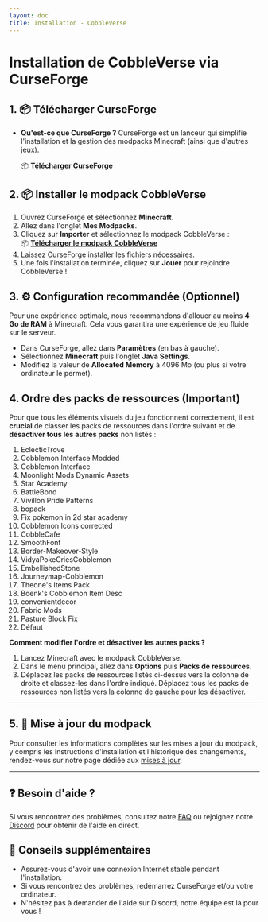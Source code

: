 ```yaml
---
layout: doc
title: Installation - CobbleVerse
---
```


# Installation de CobbleVerse via CurseForge

## 1. 📦 Télécharger CurseForge

- **Qu'est-ce que CurseForge ?** CurseForge est un lanceur qui simplifie l'installation et la gestion des modpacks Minecraft (ainsi que d'autres jeux).

  📦 **[Télécharger CurseForge](https://download.overwolf.com/install/Download?ExtensionId=cfiahnpaolfnlgaihhmobmnjdafknjnjdpdabpcm&utm_term=eyJkb21haW4iOiJjZi13ZWIiLCJnYW1lSWQiOjQzMiwicHJvamVjdElkOjgyMTc0OH0)**

## 2. 📦 Installer le modpack CobbleVerse

1. Ouvrez CurseForge et sélectionnez **Minecraft**.
2. Allez dans l'onglet **Mes Modpacks**.
3. Cliquez sur **Importer** et sélectionnez le modpack CobbleVerse :  
   📦 **[Télécharger le modpack CobbleVerse](/modpack.zip)**
4. Laissez CurseForge installer les fichiers nécessaires.
5. Une fois l'installation terminée, cliquez sur **Jouer** pour rejoindre CobbleVerse !

## 3. ⚙️ Configuration recommandée (Optionnel)

Pour une expérience optimale, nous recommandons d'allouer au moins **4 Go de RAM** à Minecraft. Cela vous garantira une expérience de jeu fluide sur le serveur.

- Dans CurseForge, allez dans **Paramètres** (en bas à gauche).
- Sélectionnez **Minecraft** puis l'onglet **Java Settings**.
- Modifiez la valeur de **Allocated Memory** à 4096 Mo (ou plus si votre ordinateur le permet).

## 4. Ordre des packs de ressources (Important)

Pour que tous les éléments visuels du jeu fonctionnent correctement, il est **crucial** de classer les packs de ressources dans l'ordre suivant et de **désactiver tous les autres packs** non listés :

1. EclecticTrove
2. Cobblemon Interface Modded
3. Cobblemon Interface
4. Moonlight Mods Dynamic Assets
5. Star Academy
6. BattleBond
7. Vivillon Pride Patterns
8. bopack
9. Fix pokemon in 2d star academy
10. Cobblemon Icons corrected
11. CobbleCafe
12. SmoothFont
13. Border-Makeover-Style
14. VidyaPokeCriesCobblemon
15. EmbellishedStone
16. Journeymap-Cobblemon
17. Theone's Items Pack
18. Boenk's Cobblemon Item Desc
19. convenientdecor
20. Fabric Mods
21. Pasture Block Fix
22. Défaut

**Comment modifier l'ordre et désactiver les autres packs ?**

1. Lancez Minecraft avec le modpack CobbleVerse.
2. Dans le menu principal, allez dans **Options** puis **Packs de ressources**.
3. Déplacez les packs de ressources listés ci-dessus vers la colonne de droite et classez-les dans l'ordre indiqué. Déplacez tous les packs de ressources non listés vers la colonne de gauche pour les désactiver.

---

## 5. 🔄 Mise à jour du modpack

Pour consulter les informations complètes sur les mises à jour du modpack, y compris les instructions d'installation et l'historique des changements, rendez-vous sur notre page dédiée aux [mises à jour](/updates).

---

## ❓ Besoin d'aide ?

Si vous rencontrez des problèmes, consultez notre [FAQ](/faq) ou rejoignez notre [Discord](https://discord.gg/AuSbtGFWnk) pour obtenir de l'aide en direct.

## 📜 Conseils supplémentaires

- Assurez-vous d'avoir une connexion Internet stable pendant l'installation.
- Si vous rencontrez des problèmes, redémarrez CurseForge et/ou votre ordinateur.
- N'hésitez pas à demander de l'aide sur Discord, notre équipe est là pour vous !
